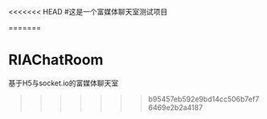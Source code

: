 <<<<<<< HEAD
#这是一个富媒体聊天室测试项目

=======
# RIAChatRoom
基于H5与socket.io的富媒体聊天室
>>>>>>> b95457eb592e9bd14cc506b7ef76469e2b2a4187
